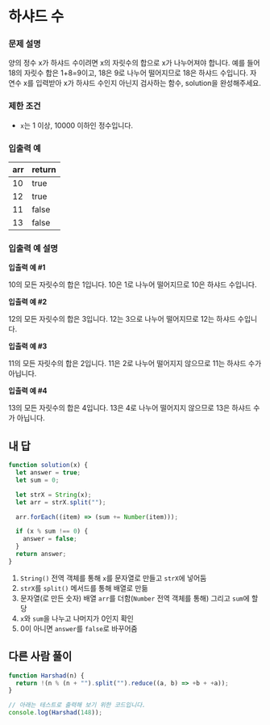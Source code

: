 # 하샤드 수

### **문제 설명**

양의 정수 x가 하샤드 수이려면 x의 자릿수의 합으로 x가 나누어져야 합니다. 예를 들어 18의 자릿수 합은 1+8=9이고, 18은 9로 나누어 떨어지므로 18은 하샤드 수입니다. 자연수 x를 입력받아 x가 하샤드 수인지 아닌지 검사하는 함수, solution을 완성해주세요.

### 제한 조건

- `x`는 1 이상, 10000 이하인 정수입니다.

### 입출력 예

| arr | return |
| --- | ------ |
| 10  | true   |
| 12  | true   |
| 11  | false  |
| 13  | false  |

### 입출력 예 설명

**입출력 예 #1**

10의 모든 자릿수의 합은 1입니다. 10은 1로 나누어 떨어지므로 10은 하샤드 수입니다.

**입출력 예 #2**

12의 모든 자릿수의 합은 3입니다. 12는 3으로 나누어 떨어지므로 12는 하샤드 수입니다.

**입출력 예 #3**

11의 모든 자릿수의 합은 2입니다. 11은 2로 나누어 떨어지지 않으므로 11는 하샤드 수가 아닙니다.

**입출력 예 #4**

13의 모든 자릿수의 합은 4입니다. 13은 4로 나누어 떨어지지 않으므로 13은 하샤드 수가 아닙니다.

## 내 답

```jsx
function solution(x) {
  let answer = true;
  let sum = 0;

  let strX = String(x);
  let arr = strX.split("");

  arr.forEach((item) => (sum += Number(item)));

  if (x % sum !== 0) {
    answer = false;
  }
  return answer;
}
```

1. `String()` 전역 객체를 통해 `x`를 문자열로 만들고 `strX`에 넣어둠
2. `strX`를 `split()` 메서드를 통해 배열로 만듦
3. 문자열(로 만든 숫자) 배열 `arr`를 더함(`Number` 전역 객체를 통해) 그리고 `sum`에 할당
4. `x`와 `sum`을 나누고 나머지가 0인지 확인
5. 0이 아니면 `answer`를 `false`로 바꾸어줌

## 다른 사람 풀이

```jsx
function Harshad(n) {
  return !(n % (n + "").split("").reduce((a, b) => +b + +a));
}

// 아래는 테스트로 출력해 보기 위한 코드입니다.
console.log(Harshad(148));
```

